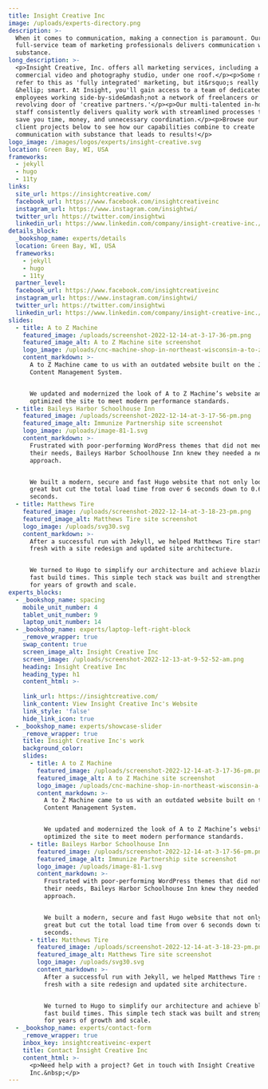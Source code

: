 ```yaml
---
title: Insight Creative Inc
image: /uploads/experts-directory.png
description: >-
  When it comes to communication, making a connection is paramount. Our
  full-service team of marketing professionals delivers communication with
  substance.
long_description: >-
  <p>Insight Creative, Inc. offers all marketing services, including a large
  commercial video and photography studio, under one roof.</p><p>Some may
  refer to this as 'fully integrated' marketing, but it&rsquo;s really just
  &hellip; smart. At Insight, you'll gain access to a team of dedicated
  employees working side-by-side&mdash;not a network of freelancers or a
  revolving door of 'creative partners.'</p><p>Our multi-talented in-house
  staff consistently delivers quality work with streamlined processes that
  save you time, money, and unnecessary coordination.</p><p>Browse our
  client projects below to see how our capabilities combine to create
  communication with substance that leads to results!</p>
logo_image: /images/logos/experts/insight-creative.svg
location: Green Bay, WI, USA
frameworks:
  - jekyll
  - hugo
  - 11ty
links:
  site_url: https://insightcreative.com/
  facebook_url: https://www.facebook.com/insightcreativeinc
  instagram_url: https://www.instagram.com/insightwi/
  twitter_url: https://twitter.com/insightwi
  linkedin_url: https://www.linkedin.com/company/insight-creative-inc./mycompany/
details_block:
  _bookshop_name: experts/details
  location: Green Bay, WI, USA
  frameworks:
    - jekyll
    - hugo
    - 11ty
  partner_level:
  facebook_url: https://www.facebook.com/insightcreativeinc
  instagram_url: https://www.instagram.com/insightwi/
  twitter_url: https://twitter.com/insightwi
  linkedin_url: https://www.linkedin.com/company/insight-creative-inc./mycompany/
slides:
  - title: A to Z Machine
    featured_image: /uploads/screenshot-2022-12-14-at-3-17-36-pm.png
    featured_image_alt: A to Z Machine site screenshot
    logo_image: /uploads/cnc-machine-shop-in-northeast-wisconsin-a-to-z-machine-9.svg
    content_markdown: >-
      A to Z Machine came to us with an outdated website built on the Joomla
      Content Management System.


      We updated and modernized the look of A to Z Machine’s website and
      optimized the site to meet modern performance standards.
  - title: Baileys Harbor Schoolhouse Inn
    featured_image: /uploads/screenshot-2022-12-14-at-3-17-56-pm.png
    featured_image_alt: Immunize Partnership site screenshot
    logo_image: /uploads/image-81-1.svg
    content_markdown: >-
      Frustrated with poor-performing WordPress themes that did not meet
      their needs, Baileys Harbor Schoolhouse Inn knew they needed a new
      approach.


      We built a modern, secure and fast Hugo website that not only looks
      great but cut the total load time from over 6 seconds down to 0.6
      seconds.
  - title: Matthews Tire
    featured_image: /uploads/screenshot-2022-12-14-at-3-18-23-pm.png
    featured_image_alt: Matthews Tire site screenshot
    logo_image: /uploads/svg30.svg
    content_markdown: >-
      After a successful run with Jekyll, we helped Matthews Tire start
      fresh with a site redesign and updated site architecture.


      We turned to Hugo to simplify our architecture and achieve blazing
      fast build times. This simple tech stack was built and strengthened
      for years of growth and scale.
experts_blocks:
  - _bookshop_name: spacing
    mobile_unit_number: 4
    tablet_unit_number: 9
    laptop_unit_number: 14
  - _bookshop_name: experts/laptop-left-right-block
    _remove_wrapper: true
    swap_content: true
    screen_image_alt: Insight Creative Inc
    screen_image: /uploads/screenshot-2022-12-13-at-9-52-52-am.png
    heading: Insight Creative Inc
    heading_type: h1
    content_html: >-
      
    link_url: https://insightcreative.com/
    link_content: View Insight Creative Inc's Website
    link_style: 'false'
    hide_link_icon: true
  - _bookshop_name: experts/showcase-slider
    _remove_wrapper: true
    title: Insight Creative Inc's work
    background_color:
    slides:
      - title: A to Z Machine
        featured_image: /uploads/screenshot-2022-12-14-at-3-17-36-pm.png
        featured_image_alt: A to Z Machine site screenshot
        logo_image: /uploads/cnc-machine-shop-in-northeast-wisconsin-a-to-z-machine-9.svg
        content_markdown: >-
          A to Z Machine came to us with an outdated website built on the Joomla
          Content Management System.


          We updated and modernized the look of A to Z Machine’s website and
          optimized the site to meet modern performance standards.
      - title: Baileys Harbor Schoolhouse Inn
        featured_image: /uploads/screenshot-2022-12-14-at-3-17-56-pm.png
        featured_image_alt: Immunize Partnership site screenshot
        logo_image: /uploads/image-81-1.svg
        content_markdown: >-
          Frustrated with poor-performing WordPress themes that did not meet
          their needs, Baileys Harbor Schoolhouse Inn knew they needed a new
          approach.


          We built a modern, secure and fast Hugo website that not only looks
          great but cut the total load time from over 6 seconds down to 0.6
          seconds.
      - title: Matthews Tire
        featured_image: /uploads/screenshot-2022-12-14-at-3-18-23-pm.png
        featured_image_alt: Matthews Tire site screenshot
        logo_image: /uploads/svg30.svg
        content_markdown: >-
          After a successful run with Jekyll, we helped Matthews Tire start
          fresh with a site redesign and updated site architecture.


          We turned to Hugo to simplify our architecture and achieve blazing
          fast build times. This simple tech stack was built and strengthened
          for years of growth and scale.
  - _bookshop_name: experts/contact-form
    _remove_wrapper: true
    inbox_key: insightcreativeinc-expert
    title: Contact Insight Creative Inc
    content_html: >-
      <p>Need help with a project? Get in touch with Insight Creative
      Inc.&nbsp;</p>
---
```

